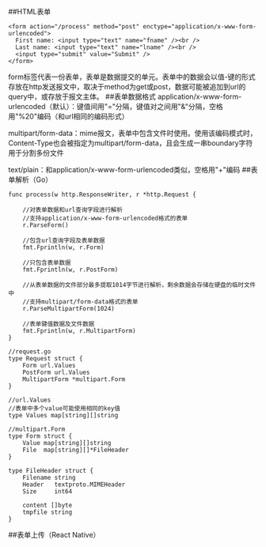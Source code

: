 ##HTML表单
```
<form action="/process" method="post" enctype="application/x-www-form-urlencoded">
  First name: <input type="text" name="fname" /><br />
  Last name: <input type="text" name="lname" /><br />
  <input type="submit" value="Submit" />
</form>
```
form标签代表一份表单，表单是数据提交的单元。表单中的数据会以值-键的形式存放在http发送报文中，取决于method为get或post，数据可能被追加到url的query中，或存放于报文主体。
##表单数据格式
application/x-www-form-urlencoded（默认）：键值间用"="分隔，键值对之间用"&"分隔，空格用"%20"编码（和url相同的编码形式）

multipart/form-data：mime报文，表单中包含文件时使用。使用该编码模式时，Content-Type也会被指定为multipart/form-data，且会生成一串boundary字符用于分割多份文件

text/plain：和application/x-www-form-urlencoded类似，空格用"+"编码
##表单解析（Go）

```
func process(w http.ResponseWriter, r *http.Request {

	//对表单数据和url查询字段进行解析
	//支持application/x-www-form-urlencoded格式的表单
	r.ParseForm()

	//包含url查询字段及表单数据
	fmt.Fprintln(w, r.Form)

	//只包含表单数据
	fmt.Fprintln(w, r.PostForm)
	
	//从表单数据的文件部分最多提取1014字节进行解析，剩余数据会存储在硬盘的临时文件中
	//支持multipart/form-data格式的表单
	r.ParseMultipartForm(1024)

	//表单键值数据及文件数据
	fmt.Fprintln(w, r.MultipartForm)
}
```
```
//request.go
type Request struct {
	Form url.Values
	PostForm url.Values
	MultipartForm *multipart.Form
}
```

```
//url.Values
//表单中多个value可能使用相同的key值
type Values map[string][]string
```

```
//multipart.Form
type Form struct {
	Value map[string][]string
	File  map[string][]*FileHeader
}
```

```
type FileHeader struct {
	Filename string
	Header   textproto.MIMEHeader
	Size     int64

	content []byte
	tmpfile string
}
```
##表单上传（React Native）
